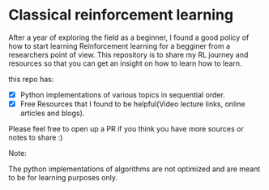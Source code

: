 # Classical reinforcement learning
After a year of exploring the field as a beginner, I found a good policy of how to start learning Reinforcement learning for a begginer from a researchers point of view. This repository is to share my RL journey and resources so that you can get an insight on how to learn how to learn.

this repo has:

- [x] Python implementations of various topics in sequential order.
- [x] Free Resources that I found to be helpful(Video lecture links, online articles and blogs).

Please feel free to open up a PR if you think you have more sources or notes to share :)

Note:

The python implementations of algorithms are not optimized and are meant to be for learning purposes only. 
